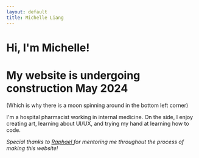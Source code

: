 ```yaml
---
layout: default
title: Michelle Liang
---
```


# Hi, I'm Michelle! 
# My website is undergoing construction May 2024
(Which is why there is a moon spinning around in the bottom left corner)
        
I'm a hospital pharmacist working in internal medicine. On the side, I enjoy creating art, learning about UI/UX, and trying my hand at learning how to code.



<i> Special thanks to <a href="https://www.raphaelkoh.me"> Raphael </a> for mentoring me throughout the process of making this website!</i>
